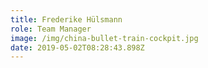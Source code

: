 ```yaml
---
title: Frederike Hülsmann
role: Team Manager
image: /img/china-bullet-train-cockpit.jpg
date: 2019-05-02T08:28:43.898Z
---
```


